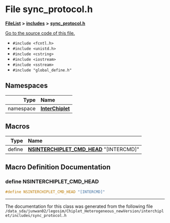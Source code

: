 
# File sync\_protocol.h



[**FileList**](files.md) **>** [**includes**](dir_943fa6db2bfb09b7dcf1f02346dde40e.md) **>** [**sync\_protocol.h**](sync__protocol_8h.md)

[Go to the source code of this file.](sync__protocol_8h_source.md)



* `#include <fcntl.h>`
* `#include <unistd.h>`
* `#include <cstring>`
* `#include <iostream>`
* `#include <sstream>`
* `#include "global_define.h"`









## Namespaces

| Type | Name |
| ---: | :--- |
| namespace | [**InterChiplet**](namespaceInterChiplet.md) <br> |













## Macros

| Type | Name |
| ---: | :--- |
| define  | [**NSINTERCHIPLET\_CMD\_HEAD**](sync__protocol_8h.md#define-nsinterchiplet_cmd_head)  "[INTERCMD]"<br> |

## Macro Definition Documentation



### define NSINTERCHIPLET\_CMD\_HEAD 

```C++
#define NSINTERCHIPLET_CMD_HEAD "[INTERCMD]"
```




------------------------------
The documentation for this class was generated from the following file `/data_sda/junwan02/legosim/Chiplet_Heterogeneous_newVersion/interchiplet/includes/sync_protocol.h`